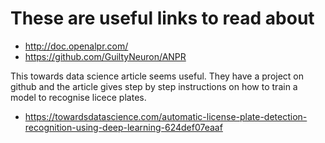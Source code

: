 # These are useful links to read about

* http://doc.openalpr.com/
* https://github.com/GuiltyNeuron/ANPR

This towards data science article seems useful. They have a project on github
and the article gives step by step instructions on how to train a model to
recognise licece plates.

* https://towardsdatascience.com/automatic-license-plate-detection-recognition-using-deep-learning-624def07eaaf
